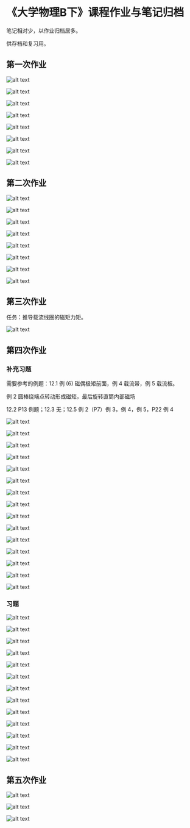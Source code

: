 # 《大学物理B下》课程作业与笔记归档

笔记相对少，以作业归档居多。

供存档和复习用。

## 第一次作业

![alt text](image-5.png)

![alt text](image-6.png)

![alt text](image-7.png)

![alt text](image-8.png)

![alt text](5907A2EB3C81E8329D86BE0492D53611.jpg)

![alt text](image-9.png)

![alt text](image-10.png)

![alt text](187AF4A017965A9A6F181613A56E091B.jpg)

## 第二次作业

![alt text](image-23.png)

![alt text](image-24.png)

![alt text](image-25.png)

![alt text](b3323ea4860d2f8dde53dff5f9aedecf.jpeg)

![alt text](image-26.png)

![alt text](image-27.png)

![alt text](image-28.png)

![alt text](c3ac2b4536e1e88ef004fef63f530319.jpeg)

## 第三次作业

任务：推导载流线圈的磁矩力矩。

![alt text](3c7c1a0ef61ad7156d287ca687cbc195_720.jpg)

## 第四次作业

### 补充习题

需要参考的例题：12.1 例 (6) 磁偶极矩前面，例 4 载流带，例 5 载流板。

例 2 圆棒绕端点转动形成磁矩，最后旋转直筒内部磁场

12.2 P13 例题；12.3 无；12.5 例 2（P7）例 3，例 4，例 5，P22 例 4

![alt text](image-59.png)

![alt text](image-58.png)

![alt text](image-57.png)

![alt text](image-56.png)

![alt text](image-55.png)

![alt text](image-60.png)

![alt text](image-61.png)

![alt text](image-65.png)

![alt text](image-64.png)

![alt text](image-63.png)

![alt text](image-62.png)

![alt text](image-33.png)

![alt text](5ed0855844defcd1f3ff6b054653bb57.jpeg)

![alt text](4b5633912403686df6c632146966d9b5.jpeg)

![alt text](653eff636931bdc75fd61e1c71cd4a2d.jpeg)

### 习题

![alt text](image-66.png)

![alt text](image-67.png)

![alt text](image-68.png)

![alt text](image-69.png)

![alt text](image-70.png)

![alt text](image-71.png)

![alt text](image-72.png)

![alt text](image-75.png)

![alt text](image-74.png)

![alt text](image-73.png)

![alt text](fbdf543a011f0bd413b7edff3de4be13.jpeg)

![alt text](c10ef6c7133a166a1c22e2a302d48a86.jpeg)

![alt text](09ff76b2f3e6fe150c53c8df8a74987f.jpeg)

## 第五次作业

![alt text](c3ee9955b5a3fa17696412968b990b95.jpeg)

![alt text](de8dfb370f6343fc25ce8030098ff3e3.jpeg)

![alt text](fa640c69d29fe582245865dc2ae4413e.jpeg)
